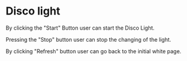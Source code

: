 # Disco light

By clicking the "Start" Button user can start the Disco Light.

Pressing the "Stop" button user can stop the changing of the light.

By clicking "Refresh" button user can go back to the initial white page.